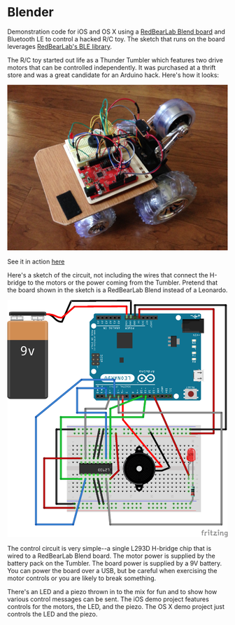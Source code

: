 # Blender
Demonstration code for iOS and OS X using a [RedBearLab Blend board](http://redbearlab.com/blend/) and Bluetooth LE to control a hacked R/C toy. The sketch that runs on the board leverages [RedBearLab's BLE library](https://github.com/RedBearLab/nRF8001). 

The R/C toy started out life as a Thunder Tumbler which features two drive motors that can be controlled 
independently. It was purchased at a thrift store and was a great candidate for an Arduino hack. Here's how it looks:

![the actual toy](https://raw.githubusercontent.com/tingraldi/Blender/master/Hacked%20Tumbler.jpg "Hacked Tumbler")

See it in action [here](https://youtu.be/vqGI7RXqzFA)

Here's a sketch of the circuit, not including the wires that connect the H-bridge to the motors or the power coming 
from the Tumbler. Pretend that the board shown in the sketch is a RedBearLab Blend instead of a Leonardo.

![the circuit](https://github.com/tingraldi/Blender/blob/master/Tumbler%20Controller_bb.png "Sketch of Circuit")

The control circuit is very simple--a single L293D H-bridge chip that is wired to a RedBearLab Blend board. The 
motor power is supplied by the battery pack on the Tumbler. The board power is supplied by a 9V battery. You can
power the board over a USB, but be careful when exercising the motor controls or you are likely to break something.

There's an LED and a piezo thrown in to the mix for fun and to show how various control messages can be sent. The 
iOS demo project features controls for the motors, the LED, and the piezo. The OS X demo project just controls
the LED and the piezo.
